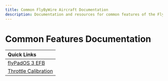 ```yaml
---
title: Common FlyByWire Aircraft Documentation
description: Documentation and resources for common features of the FlyByWire aircraft add-ons.
---
```


<link rel="stylesheet" href="../../stylesheets/toc-tables.css">

# Common Features Documentation

| Quick Links                                                            |
|:-----------------------------------------------------------------------|
| [flyPadOS 3 EFB](../../common/flypados3/index.md)                      |
| [Throttle Calibration](../../common/flypados3/throttle-calibration.md) |
